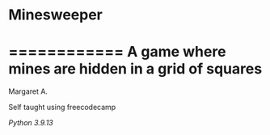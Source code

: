# Minesweeper

============
A game where mines are hidden in a grid of squares
============

Margaret A.

Self taught using freecodecamp

*Python 3.9.13*
